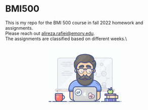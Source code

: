 # BMI500 

This is my repo for the BMI 500 course in fall 2022 homework and assignments. \
Please reach out alireza.rafiei@emory.edu. \
The assignments are classified based on different weeks.\

<div align="center">
<img align="center" style="width:16rem; height:auto" src="https://raw.githubusercontent.com/Elanza-48/Elanza-48/41a4790484e268102dfdab2b7c59d440d3ffafab/resources/img/geek.gif" />
</div>
